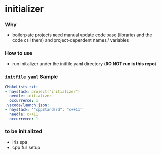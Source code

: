 initializer
===========
### Why
- boilerplate projects need manual update code base (libraries and the code call them) and project-dependent names / variables

### How to use
- run initializer under the initfile.yaml directory (**DO NOT run in this repo**)

### `initfile.yaml` Sample
```yaml
CMakeLists.txt:
- haystack: project("initializer")
  needle: initializer
  occurrence: 1
.vscode/launch.json:
- haystack: '"cppStandard": "c++11"'
  needle: c++11
  occurrence: 1
```

### to be initialized
- iris spa
- cpp full setup